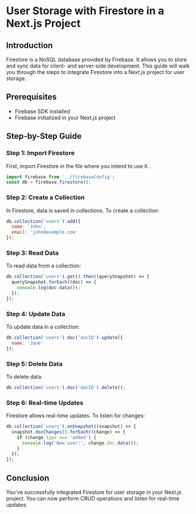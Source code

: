 # User Storage with Firestore in a Next.js Project

## Introduction

Firestore is a NoSQL database provided by Firebase. It allows you to store and sync data for client- and server-side development. This guide will walk you through the steps to integrate Firestore into a Next.js project for user storage.

## Prerequisites

- Firebase SDK installed
- Firebase initialized in your Next.js project

## Step-by-Step Guide

### Step 1: Import Firestore

First, import Firestore in the file where you intend to use it.

```javascript
import firebase from '../firebaseConfig';
const db = firebase.firestore();
```

### Step 2: Create a Collection

In Firestore, data is saved in collections. To create a collection:

```javascript
db.collection('users').add({
  name: 'John',
  email: 'john@example.com'
});
```

### Step 3: Read Data

To read data from a collection:

```javascript
db.collection('users').get().then((querySnapshot) => {
  querySnapshot.forEach((doc) => {
    console.log(doc.data());
  });
});
```

### Step 4: Update Data

To update data in a collection:

```javascript
db.collection('users').doc('docID').update({
  name: 'Jane'
});
```

### Step 5: Delete Data

To delete data:

```javascript
db.collection('users').doc('docID').delete();
```

### Step 6: Real-time Updates

Firestore allows real-time updates. To listen for changes:

```javascript
db.collection('users').onSnapshot((snapshot) => {
  snapshot.docChanges().forEach((change) => {
    if (change.type === 'added') {
      console.log('New user:', change.doc.data());
    }
  });
});
```

## Conclusion

You've successfully integrated Firestore for user storage in your Next.js project. You can now perform CRUD operations and listen for real-time updates.